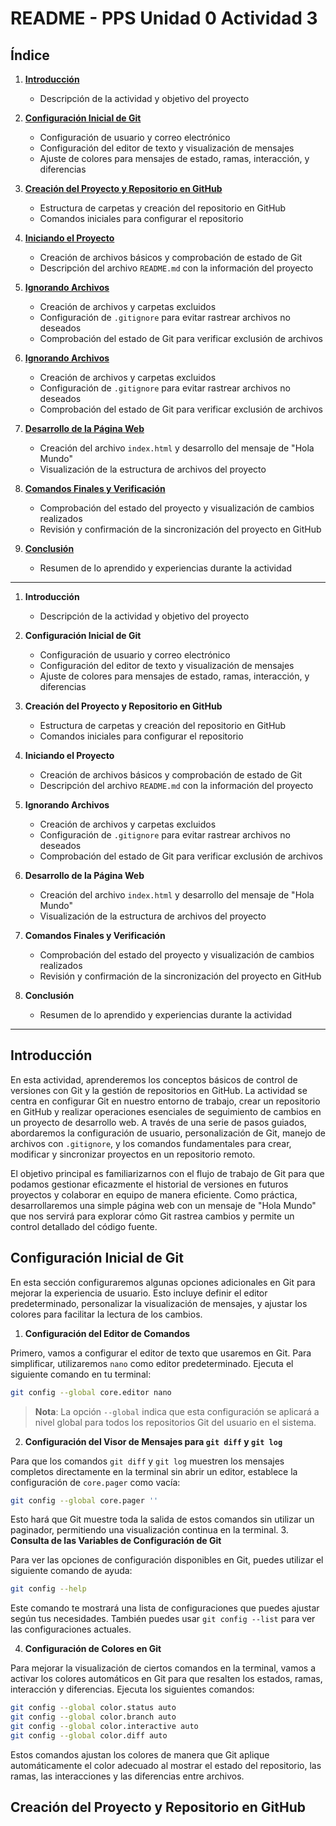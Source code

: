 # README - PPS Unidad 0 Actividad 3

## Índice

1. [**Introducción**](#introducción)
   - Descripción de la actividad y objetivo del proyecto

2. [**Configuración Inicial de Git**](#configuración-inicial-de-git)
   - Configuración de usuario y correo electrónico
   - Configuración del editor de texto y visualización de mensajes
   - Ajuste de colores para mensajes de estado, ramas, interacción, y diferencias
  
3. [**Creación del Proyecto y Repositorio en GitHub**](#)
   - Estructura de carpetas y creación del repositorio en GitHub
   - Comandos iniciales para configurar el repositorio

4. [**Iniciando el Proyecto**]()
   - Creación de archivos básicos y comprobación de estado de Git
   - Descripción del archivo `README.md` con la información del proyecto

5. [**Ignorando Archivos**](#)
   - Creación de archivos y carpetas excluidos
   - Configuración de `.gitignore` para evitar rastrear archivos no deseados
   - Comprobación del estado de Git para verificar exclusión de archivos

5. [**Ignorando Archivos**](#)
   - Creación de archivos y carpetas excluidos
   - Configuración de `.gitignore` para evitar rastrear archivos no deseados
   - Comprobación del estado de Git para verificar exclusión de archivos

6. [**Desarrollo de la Página Web**]()
   - Creación del archivo `index.html` y desarrollo del mensaje de "Hola Mundo"
   - Visualización de la estructura de archivos del proyecto

7. [**Comandos Finales y Verificación**]()
   - Comprobación del estado del proyecto y visualización de cambios realizados
   - Revisión y confirmación de la sincronización del proyecto en GitHub

8. [**Conclusión**]()
   - Resumen de lo aprendido y experiencias durante la actividad

---
1. **Introducción**
   - Descripción de la actividad y objetivo del proyecto

2. **Configuración Inicial de Git**
   - Configuración de usuario y correo electrónico
   - Configuración del editor de texto y visualización de mensajes
   - Ajuste de colores para mensajes de estado, ramas, interacción, y diferencias

3. **Creación del Proyecto y Repositorio en GitHub**
   - Estructura de carpetas y creación del repositorio en GitHub
   - Comandos iniciales para configurar el repositorio

4. **Iniciando el Proyecto**
   - Creación de archivos básicos y comprobación de estado de Git
   - Descripción del archivo `README.md` con la información del proyecto

5. **Ignorando Archivos**
   - Creación de archivos y carpetas excluidos
   - Configuración de `.gitignore` para evitar rastrear archivos no deseados
   - Comprobación del estado de Git para verificar exclusión de archivos

6. **Desarrollo de la Página Web**
   - Creación del archivo `index.html` y desarrollo del mensaje de "Hola Mundo"
   - Visualización de la estructura de archivos del proyecto

7. **Comandos Finales y Verificación**
   - Comprobación del estado del proyecto y visualización de cambios realizados
   - Revisión y confirmación de la sincronización del proyecto en GitHub

8. **Conclusión**
   - Resumen de lo aprendido y experiencias durante la actividad

---

## Introducción
En esta actividad, aprenderemos los conceptos básicos de control de versiones con Git y la gestión de repositorios en GitHub. La actividad se centra en configurar Git en nuestro entorno de trabajo, crear un repositorio en GitHub y realizar operaciones esenciales de seguimiento de cambios en un proyecto de desarrollo web. A través de una serie de pasos guiados, abordaremos la configuración de usuario, personalización de Git, manejo de archivos con `.gitignore`, y los comandos fundamentales para crear, modificar y sincronizar proyectos en un repositorio remoto.

El objetivo principal es familiarizarnos con el flujo de trabajo de Git para que podamos gestionar eficazmente el historial de versiones en futuros proyectos y colaborar en equipo de manera eficiente. Como práctica, desarrollaremos una simple página web con un mensaje de "Hola Mundo" que nos servirá para explorar cómo Git rastrea cambios y permite un control detallado del código fuente.

## Configuración Inicial de Git

En esta sección configuraremos algunas opciones adicionales en Git para mejorar la experiencia de usuario. Esto incluye definir el editor predeterminado, personalizar la visualización de mensajes, y ajustar los colores para facilitar la lectura de los cambios.

1. **Configuración del Editor de Comandos**

Primero, vamos a configurar el editor de texto que usaremos en Git. Para simplificar, utilizaremos `nano` como editor predeterminado. Ejecuta el siguiente comando en tu terminal:
   ```bash
   git config --global core.editor nano
   ```
> **Nota**: La opción `--global` indica que esta configuración se aplicará a nivel global para todos los repositorios Git del usuario en el sistema.

2. **Configuración del Visor de Mensajes para `git diff` y `git log`**

Para que los comandos `git diff` y `git log` muestren los mensajes completos directamente en la terminal sin abrir un editor, establece la configuración de `core.pager` como vacía:

   ```bash
   git config --global core.pager ''
   ```
Esto hará que Git muestre toda la salida de estos comandos sin utilizar un paginador, permitiendo una visualización continua en la terminal.
3. **Consulta de las Variables de Configuración de Git**

Para ver las opciones de configuración disponibles en Git, puedes utilizar el siguiente comando de ayuda:
   ```bash
git config --help
   ```
Este comando te mostrará una lista de configuraciones que puedes ajustar según tus necesidades. También puedes usar `git config --list` para ver las configuraciones actuales.

4. **Configuración de Colores en Git**

Para mejorar la visualización de ciertos comandos en la terminal, vamos a activar los colores automáticos en Git para que resalten los estados, ramas, interacción y diferencias. Ejecuta los siguientes comandos:
   ```bash
git config --global color.status auto
git config --global color.branch auto
git config --global color.interactive auto
git config --global color.diff auto
   ```
Estos comandos ajustan los colores de manera que Git aplique automáticamente el color adecuado al mostrar el estado del repositorio, las ramas, las interacciones y las diferencias entre archivos.

## Creación del Proyecto y Repositorio en GitHub